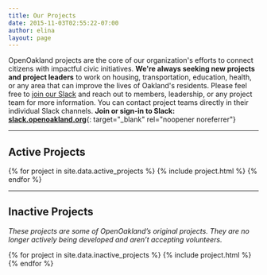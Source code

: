```yaml
---
title: Our Projects
date: 2015-11-03T02:55:22-07:00
author: elina
layout: page
---
```


OpenOakland projects are the core of our organization's efforts to connect citizens with impactful civic initiatives. **We're always seeking new projects and project leaders** to work on housing, transportation, education, health, or any area that can improve the lives of Oakland's residents. Please feel free to [join our Slack](https://docs.google.com/forms/d/e/1FAIpQLSee_qdE0qCmhufJC94MmSRVDLPAhhFJO4QMzuC31Kh0lxI_Mg/viewform?usp=sf_link) and reach out to members, leadership, or any project team for more information. You can contact project teams directly in their individual Slack channels. **Join or sign-in to Slack:**  [**slack.openoakland.org**](https://slack.openoakland.org/){: target="_blank" rel="noopener noreferrer"}

---

<div id="projects">
  <h2>Active Projects</h2>
  {% for project in site.data.active_projects %}
    {% include project.html %}
  {% endfor %}
  <hr/>
  <h2>Inactive Projects</h2>
  <p><em>These projects are some of OpenOakland’s original projects. They are no longer actively being developed and aren’t accepting volunteers.</em></p>
  {% for project in site.data.inactive_projects %}
    {% include project.html %}
  {% endfor %}
</div>
